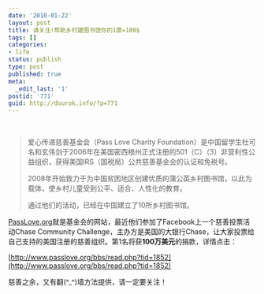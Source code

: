```yaml
---
date: '2010-01-22'
layout: post
title: 请关注!帮助乡村建图书馆你的1票=100$
tags: []
categories:
- life
status: publish
type: post
published: true
meta:
  _edit_last: '1'
postid: '771'
guid: http://dourok.info/?p=771
---
```

 

> 爱心传递慈善基金会（Pass Love Charity
> Foundation）是中国留学生杜可名和玄伟剑于2006年在美国密西根州正式注册的501（C）（3）非营利性公益组织，获得美国IRS（国税局）公共慈善基金会的认证和免税号。
>
> 2008年开始致力于为中国贫困地区创建优质的蒲公英乡村图书馆，以此为载体，使乡村儿童受到公平、适合、人性化的教育。
>
> 通过他们的活动，已经在中国建立了10所乡村图书馆。

[PassLove.org](http://www.passlove.org/)就是基金会的网站，最近他们参加了Facebook上一个慈善投票活动Chase
Community
Challenge，主办方是美国的大银行Chase，让大家投票给自己支持的美国注册的慈善组织。第1名将获**100万美元**的捐款，详情点击：

[http://www.passlove.org/bbs/read.php?tid=1852](http://www.passlove.org/bbs/read.php?tid=1852)

慈善之余，又有翻(^\_^)墙方法提供，请一定要关注！
